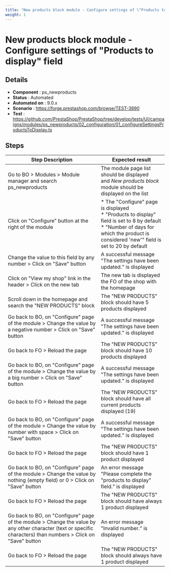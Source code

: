```yaml
---
title: "New products block module - Configure settings of \"Products to display\" field"
weight: 1
---
```


# New products block module - Configure settings of \"Products to display\" field
## Details
* **Component** : ps_newproducts
* **Status** : Automated
* **Automated on** : 9.0.x
* **Scenario** : https://forge.prestashop.com/browse/TEST-3890
* **Test** : https://github.com/PrestaShop/PrestaShop/tree/develop/tests/UI/campaigns/modules/ps_newproducts/02_configuration/01_configureSettingsProductsToDisplay.ts

## Steps
| Step Description | Expected result |
| ----- | ----- |
| Go to BO > Modules > Module manager and search ps_newproducts | The module page list should be displayed and *New products block* module should be displayed on the list |
| Click on "Configure" button at the right of the module | * The "Configure" page is displayed<br> * "Products to display" field is set to 8 by default<br> * "Number of days for which the product is considered 'new'" field is set to 20 by default |
| Change the value to this field by any number > Click on "Save" button | A successful message "The settings have been updated." is displayed |
| Click on "View my shop" link in the header > Click on the new tab | The new tab is displayed the FO of the shop with the homepage |
| Scroll down in the homepage and search the "NEW PRODUCTS" block | The "NEW PRODUCTS" block should have 5 products displayed |
| Go back to BO, on "Configure" page of the module > Change the value by a negative number > Click on "Save" button | A successful message "The settings have been updated." is displayed |
| Go back to FO > Reload the page | The "NEW PRODUCTS" block should have 10 products displayed |
| Go back to BO, on "Configure" page of the module > Change the value by a big number > Click on "Save" button | A successful message "The settings have been updated." is displayed |
| Go back to FO > Reload the page | The "NEW PRODUCTS" block should have all current products displayed (19) |
| Go back to BO, on "Configure" page of the module > Change the value by number with space > Click on "Save" button | A successful message "The settings have been updated." is displayed |
| Go back to FO > Reload the page | The "NEW PRODUCTS" block should have 1 product displayed |
| Go back to BO, on "Configure" page of the module > Change the value by nothing (empty field) or 0 > Click on "Save" button | An error message "Please complete the "products to display" field." is displayed |
| Go back to FO > Reload the page | The "NEW PRODUCTS" block should have always 1 product displayed |
| Go back to BO, on "Configure" page of the module > Change the value by any other character (text or specific characters) than numbers > Click on "Save" button | An error message "Invalid number." is displayed |
| Go back to FO > Reload the page | The "NEW PRODUCTS" block should always have 1 product displayed |
